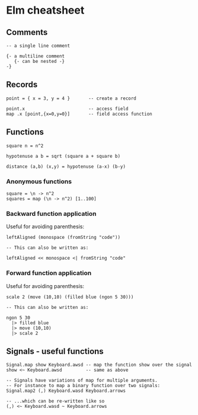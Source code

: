 # Elm cheatsheet

## Comments

    -- a single line comment
    
    {- a multiline comment
       {- can be nested -}
    -}
    
    

## Records
    
    point = { x = 3, y = 4 }       -- create a record
    
    point.x                        -- access field
    map .x [point,{x=0,y=0}]       -- field access function    
    
    
## Functions

    square n = n^2
    
    hypotenuse a b = sqrt (square a + square b)
    
    distance (a,b) (x,y) = hypotenuse (a-x) (b-y)

### Anonymous functions

    square = \n -> n^2
    squares = map (\n -> n^2) [1..100]    
    
    
### Backward function application

Useful for avoiding parenthesis:

    leftAligned (monospace (fromString "code"))

    -- This can also be written as:
    
    leftAligned << monospace <| fromString "code"    
        
        
### Forward function application

Useful for avoiding parenthesis:

    scale 2 (move (10,10) (filled blue (ngon 5 30)))

    -- This can also be written as:
    
    ngon 5 30
      |> filled blue
      |> move (10,10)
      |> scale 2
    
## Signals - useful functions    


    Signal.map show Keyboard.awsd -- map the function show over the signal 
    show <~ Keyboard.awsd         -- same as above
    
    -- Signals have variations of map for multiple arguments. 
    -- For instance to map a binary function over two signals:
    Signal.map2 (,) Keyboard.wasd Keyboard.arrows
    
    -- ...which can be re-written like so
    (,) <~ Keyboard.wasd ~ Keyboard.arrows
    

